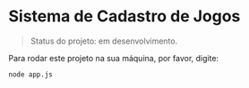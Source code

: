 # Sistema de Cadastro de Jogos

> Status do projeto: em desenvolvimento.

Para rodar este projeto na sua máquina, por favor, digite:

```
node app.js
```
